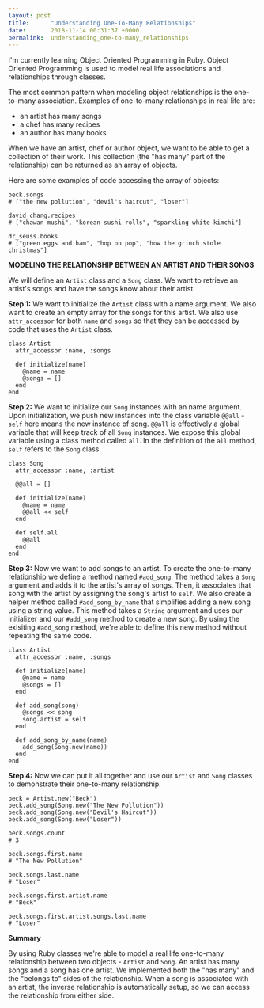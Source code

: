 ```yaml
---
layout: post
title:      "Understanding One-To-Many Relationships"
date:       2018-11-14 00:31:37 +0000
permalink:  understanding_one-to-many_relationships
---
```


I'm currently learning Object Oriented Programming in Ruby.  Object Oriented Programming is used to model real life associations and relationships through classes. 

The most common pattern when modeling object relationships is the one-to-many association. Examples of one-to-many relationships in real life are:  

* an artist has many songs
* a chef has many recipes
* an author has many books  

When we have an artist, chef or author object, we want to be able to get a collection of their work.  This collection (the "has many" part of the relationship) can be returned as an array of objects.

Here are some examples of code accessing the array of objects:

```
beck.songs
# ["the new pollution", "devil's haircut", "loser"]

david_chang.recipes
# ["chawan mushi", "korean sushi rolls", "sparkling white kimchi"]

dr_seuss.books
# ["green eggs and ham", "hop on pop", "how the grinch stole christmas"]
```


**MODELING THE RELATIONSHIP BETWEEN AN ARTIST AND THEIR SONGS**

We will define an `Artist` class and a `Song` class.  We want to retrieve an artist's songs and have the songs know about their artist.

**Step 1:**
We want to initialize the `Artist` class with a name argument.  We also want to create an empty array for the songs for this artist.  We also use `attr_accessor` for both `name` and `songs` so that they can be accessed by code that uses the `Artist` class.

```
class Artist
  attr_accessor :name, :songs

  def initialize(name)
    @name = name
    @songs = []
  end
end
```

**Step 2:**
We want to initialize our `Song` instances with an name argument.  Upon initialization, we push new instances into the class variable `@@all` - `self` here means the new instance of song.  `@@all` is effectively a global variable that will keep track of all `Song` instances.  We expose this global variable using a class method called `all`.  In the definition of the `all` method, `self` refers to the `Song` class.

```
class Song
  attr_accessor :name, :artist

  @@all = []

  def initialize(name)
    @name = name
    @@all << self
  end

  def self.all
    @@all
  end
end
```

**Step 3:**
Now we want to add songs to an artist.  To create the one-to-many relationship we define a method named `#add_song`.  The method takes a `Song` argument and adds it to the artist's array of songs.  Then, it associates that song with the artist by assigning the song's artist to `self`.  We also create a helper method called `#add_song_by_name` that simplifies adding a new song using a string value.  This method takes a `String` argument and uses our initializer and our `#add_song` method to create a new song.  By using the exisiting `#add_song` method, we're able to define this new method without repeating the same code.

```
class Artist
  attr_accessor :name, :songs

  def initialize(name)
    @name = name
    @songs = []
  end

  def add_song(song)
    @songs << song
    song.artist = self
  end

  def add_song_by_name(name)
    add_song(Song.new(name))
  end
end
```

**Step 4:**
Now we can put it all together and use our `Artist` and `Song` classes to demonstrate their one-to-many relationship.

```
beck = Artist.new("Beck")
beck.add_song(Song.new("The New Pollution"))
beck.add_song(Song.new("Devil's Haircut"))
beck.add_song(Song.new("Loser"))

beck.songs.count
# 3

beck.songs.first.name
# "The New Pollution"

beck.songs.last.name
# "Loser"

beck.songs.first.artist.name
# "Beck"

beck.songs.first.artist.songs.last.name
# "Loser"
```

**Summary**

By using Ruby classes we're able to model a real life one-to-many relationship between two objects - `Artist` and `Song`.  An artist has many songs and a song has one artist.  We implemented both the "has many" and the "belongs to" sides of the relationship.  When a song is associated with an artist, the inverse relationship is automatically setup, so we can access the relationship from either side.

